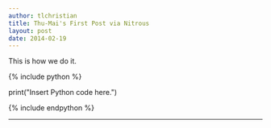 ```yaml
---
author: tlchristian
title: Thu-Mai's First Post via Nitrous
layout: post
date: 2014-02-19
---
```


This is how we do it.

{% include python %}

print("Insert Python code here.")

{% include endpython %}

---